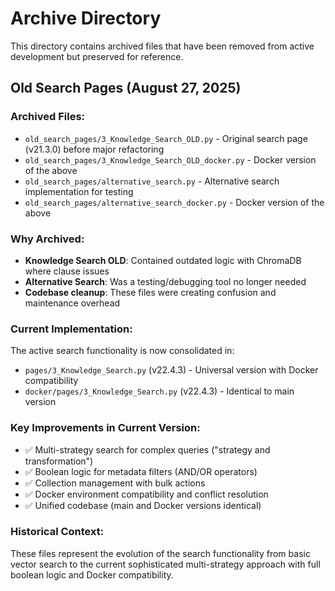 # Archive Directory

This directory contains archived files that have been removed from active development but preserved for reference.

## Old Search Pages (August 27, 2025)

### Archived Files:
- `old_search_pages/3_Knowledge_Search_OLD.py` - Original search page (v21.3.0) before major refactoring
- `old_search_pages/3_Knowledge_Search_OLD_docker.py` - Docker version of the above
- `old_search_pages/alternative_search.py` - Alternative search implementation for testing
- `old_search_pages/alternative_search_docker.py` - Docker version of the above

### Why Archived:
- **Knowledge Search OLD**: Contained outdated logic with ChromaDB where clause issues
- **Alternative Search**: Was a testing/debugging tool no longer needed
- **Codebase cleanup**: These files were creating confusion and maintenance overhead

### Current Implementation:
The active search functionality is now consolidated in:
- `pages/3_Knowledge_Search.py` (v22.4.3) - Universal version with Docker compatibility
- `docker/pages/3_Knowledge_Search.py` (v22.4.3) - Identical to main version

### Key Improvements in Current Version:
- ✅ Multi-strategy search for complex queries ("strategy and transformation")
- ✅ Boolean logic for metadata filters (AND/OR operators)
- ✅ Collection management with bulk actions
- ✅ Docker environment compatibility and conflict resolution
- ✅ Unified codebase (main and Docker versions identical)

### Historical Context:
These files represent the evolution of the search functionality from basic vector search to the current sophisticated multi-strategy approach with full boolean logic and Docker compatibility.